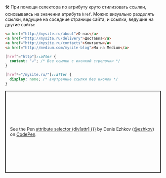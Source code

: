 ---
---

🛠 При помощи селектора по атрибуту круто стилизовать ссылки, основываясь на значении атрибута `href`. Можно визуально разделять ссылки, ведущие на соседние страницы сайта, и ссылки, ведущие на другие сайты:

```html
<a href="http://mysite.ru/about">О нас</a>
<a href="http://mysite.ru/delivery">Доставка</a>
<a href="http://mysite.ru/contacts">Контакты</a>
<a href="http://medium.com/mysite-blog">Мы на Medium</a>
```

```css
[href^="http"]::after {
  content: "↗️"; /* Все ссылки с иконкой стрелочки */
}

[href*="/mysite.ru/"]::after {
  display: none; /* внутренние ссылки без иконок */
}
```

<p class="codepen" data-height="265" data-theme-id="dark" data-default-tab="css,result" data-user="ezhkov" data-slug-hash="qBaaYJX" style="height: 265px; box-sizing: border-box; display: flex; align-items: center; justify-content: center; border: 2px solid; margin: 1em 0; padding: 1em;" data-pen-title="attribute selector (div[attr] {})">
  <span>See the Pen <a href="https://codepen.io/ezhkov/pen/qBaaYJX">
  attribute selector (div[attr] {})</a> by Denis Ezhkov (<a href="https://codepen.io/ezhkov">@ezhkov</a>)
  on <a href="https://codepen.io">CodePen</a>.</span>
</p>
<script async src="https://cpwebassets.codepen.io/assets/embed/ei.js"></script>
